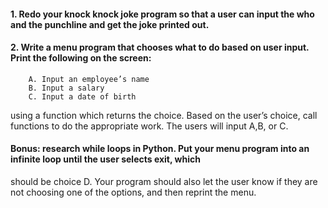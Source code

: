 #### 1. Redo your knock knock joke program so that a user can input the who and the punchline and get the joke printed out.

#### 2. Write a menu program that chooses what to do based on user input. Print the following on the screen:
        A. Input an employee’s name
        B. Input a salary
        C. Input a date of birth
using a function which returns the choice. Based on the user’s choice, call functions to do the appropriate work.
The users will input A,B, or C.

#### Bonus: research while loops in Python. Put your menu program into an infinite loop until the user selects exit, which 
should be choice D. Your program should also let the user know if they are not choosing one of the options, and then 
reprint the menu.
